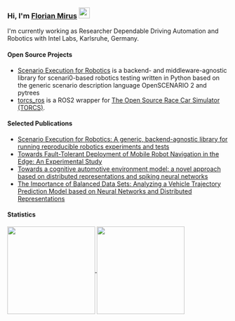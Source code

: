 <!--### Hi there 👋-->
### Hi, I'm [Florian Mirus](https://fmirus.github.io) <img src="https://media.giphy.com/media/hvRJCLFzcasrR4ia7z/giphy.gif" width="25px">

I'm currently working as Researcher Dependable Driving Automation and Robotics with Intel Labs, Karlsruhe, Germany.

#### Open Source Projects

- [Scenario Execution for Robotics](https://github.com/IntelLabs/scenario_execution) is a backend- and middleware-agnostic library for scenari0-based robotics testing written in Python based on the generic scenario description language OpenSCENARIO 2 and pytrees
- [torcs_ros](https://github.com/fmirus/torcs_ros) is a ROS2 wrapper for [The Open Source Race Car Simulator (TORCS)](https://github.com/fmirus/torcs-1.3.7).

#### Selected Publications

- [Scenario Execution for Robotics: A generic, backend-agnostic library for running reproducible robotics experiments and tests](https://arxiv.org/abs/2409.07080)
- [Towards Fault-Tolerant Deployment of Mobile Robot Navigation in the Edge: An Experimental Study](https://ieeexplore.ieee.org/document/10611013)
- [Towards a cognitive automotive environment model: a novel approach based on distributed representations and spiking neural networks](https://mediatum.ub.tum.de/?id=1519881)
- [The Importance of Balanced Data Sets: Analyzing a Vehicle Trajectory Prediction Model based on Neural Networks and Distributed Representations](https://ieeexplore.ieee.org/document/9206627)

#### Statistics

<a href="https://github.com/anuraghazra/convoychat">
    <img height=200 align="center" src="https://github-readme-stats.vercel.app/api/top-langs?username=fmirus&layout=compact&theme=radical&langs_count=8&card_width=320&hide=postscript" />
</a> 
<a href="https://github.com/anuraghazra/github-readme-stats">
    <img height=200 align="center" src="https://github-readme-stats.vercel.app/api?username=fmirus&layout=compact&show_icons=true&theme=radical" />
</a>
<!--<p align="left"> -->
  <!--<img alt="Top Langs" height="150px" src="https://github-readme-stats-git-masterrstaa-rickstaa.vercel.app/api/top-langs/?username=fmirus&layout=compact&show_icons=true&theme=radical" />-->
  <!--<img alt="github stats" height="150px" src="https://github-readme-stats-git-masterrstaa-rickstaa.vercel.app/api?username=fmirus&theme=radical&show_icons=ture" />-->
<!--</p>-->
<!--
**fmirus/fmirus** is a ✨ _special_ ✨ repository because its `README.md` (this file) appears on your GitHub profile.

Here are some ideas to get you started:

- 🔭 I’m currently working on ...
- 🌱 I’m currently learning ...
- 👯 I’m looking to collaborate on ...
- 🤔 I’m looking for help with ...
- 💬 Ask me about ...
- 📫 How to reach me: ...
- 😄 Pronouns: ...
- ⚡ Fun fact: ...
-->
